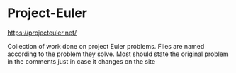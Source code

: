 # Project-Euler
https://projecteuler.net/

Collection of work done on project Euler problems. Files are named according to the problem they solve. Most should state the original problem in the comments just in case it changes on the site
